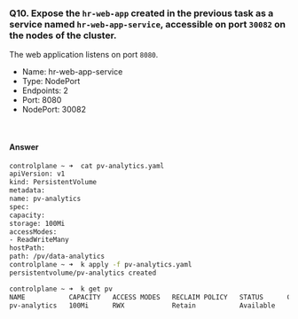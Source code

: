 ### Q10. Expose the `hr-web-app` created in the previous task as a service named `hr-web-app-service`, accessible on port `30082` on the nodes of the cluster.

The web application listens on port `8080`.

- Name: hr-web-app-service
- Type: NodePort
- Endpoints: 2
- Port: 8080
- NodePort: 30082

<br>

#### Answer

```Bash
controlplane ~ ➜  cat pv-analytics.yaml
apiVersion: v1
kind: PersistentVolume
metadata:
name: pv-analytics
spec:
capacity:
storage: 100Mi
accessModes:
- ReadWriteMany
hostPath:
path: /pv/data-analytics
controlplane ~ ➜  k apply -f pv-analytics.yaml
persistentvolume/pv-analytics created

controlplane ~ ➜  k get pv
NAME           CAPACITY   ACCESS MODES   RECLAIM POLICY   STATUS      CLAIM   STORAGECLASS   VOLUMEATTRIBUTESCLASS   REASON   AGE
pv-analytics   100Mi      RWX            Retain           Available                          <unset>                          5s
```
